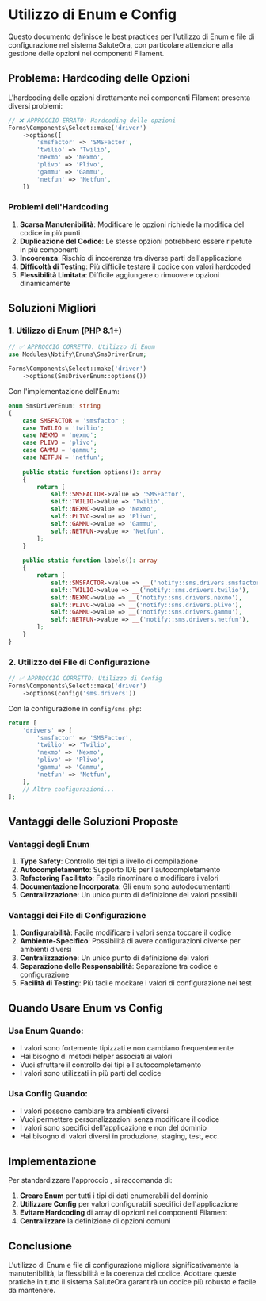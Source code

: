 # Utilizzo di Enum e Config 

Questo documento definisce le best practices per l'utilizzo di Enum e file di configurazione nel sistema SaluteOra, con particolare attenzione alla gestione delle opzioni nei componenti Filament.

## Problema: Hardcoding delle Opzioni

L'hardcoding delle opzioni direttamente nei componenti Filament presenta diversi problemi:

```php
// ❌ APPROCCIO ERRATO: Hardcoding delle opzioni
Forms\Components\Select::make('driver')
    ->options([
        'smsfactor' => 'SMSFactor',
        'twilio' => 'Twilio',
        'nexmo' => 'Nexmo',
        'plivo' => 'Plivo',
        'gammu' => 'Gammu',
        'netfun' => 'Netfun',
    ])
```

### Problemi dell'Hardcoding

1. **Scarsa Manutenibilità**: Modificare le opzioni richiede la modifica del codice in più punti
2. **Duplicazione del Codice**: Le stesse opzioni potrebbero essere ripetute in più componenti
3. **Incoerenza**: Rischio di incoerenza tra diverse parti dell'applicazione
4. **Difficoltà di Testing**: Più difficile testare il codice con valori hardcoded
5. **Flessibilità Limitata**: Difficile aggiungere o rimuovere opzioni dinamicamente

## Soluzioni Migliori

### 1. Utilizzo di Enum (PHP 8.1+)

```php
// ✅ APPROCCIO CORRETTO: Utilizzo di Enum
use Modules\Notify\Enums\SmsDriverEnum;

Forms\Components\Select::make('driver')
    ->options(SmsDriverEnum::options())
```

Con l'implementazione dell'Enum:

```php
enum SmsDriverEnum: string
{
    case SMSFACTOR = 'smsfactor';
    case TWILIO = 'twilio';
    case NEXMO = 'nexmo';
    case PLIVO = 'plivo';
    case GAMMU = 'gammu';
    case NETFUN = 'netfun';
    
    public static function options(): array
    {
        return [
            self::SMSFACTOR->value => 'SMSFactor',
            self::TWILIO->value => 'Twilio',
            self::NEXMO->value => 'Nexmo',
            self::PLIVO->value => 'Plivo',
            self::GAMMU->value => 'Gammu',
            self::NETFUN->value => 'Netfun',
        ];
    }
    
    public static function labels(): array
    {
        return [
            self::SMSFACTOR->value => __('notify::sms.drivers.smsfactor'),
            self::TWILIO->value => __('notify::sms.drivers.twilio'),
            self::NEXMO->value => __('notify::sms.drivers.nexmo'),
            self::PLIVO->value => __('notify::sms.drivers.plivo'),
            self::GAMMU->value => __('notify::sms.drivers.gammu'),
            self::NETFUN->value => __('notify::sms.drivers.netfun'),
        ];
    }
}
```

### 2. Utilizzo dei File di Configurazione

```php
// ✅ APPROCCIO CORRETTO: Utilizzo di Config
Forms\Components\Select::make('driver')
    ->options(config('sms.drivers'))
```

Con la configurazione in `config/sms.php`:

```php
return [
    'drivers' => [
        'smsfactor' => 'SMSFactor',
        'twilio' => 'Twilio',
        'nexmo' => 'Nexmo',
        'plivo' => 'Plivo',
        'gammu' => 'Gammu',
        'netfun' => 'Netfun',
    ],
    // Altre configurazioni...
];
```

## Vantaggi delle Soluzioni Proposte

### Vantaggi degli Enum

1. **Type Safety**: Controllo dei tipi a livello di compilazione
2. **Autocompletamento**: Supporto IDE per l'autocompletamento
3. **Refactoring Facilitato**: Facile rinominare o modificare i valori
4. **Documentazione Incorporata**: Gli enum sono autodocumentanti
5. **Centralizzazione**: Un unico punto di definizione dei valori possibili

### Vantaggi dei File di Configurazione

1. **Configurabilità**: Facile modificare i valori senza toccare il codice
2. **Ambiente-Specifico**: Possibilità di avere configurazioni diverse per ambienti diversi
3. **Centralizzazione**: Un unico punto di definizione dei valori
4. **Separazione delle Responsabilità**: Separazione tra codice e configurazione
5. **Facilità di Testing**: Più facile mockare i valori di configurazione nei test

## Quando Usare Enum vs Config

### Usa Enum Quando:

- I valori sono fortemente tipizzati e non cambiano frequentemente
- Hai bisogno di metodi helper associati ai valori
- Vuoi sfruttare il controllo dei tipi e l'autocompletamento
- I valori sono utilizzati in più parti del codice

### Usa Config Quando:

- I valori possono cambiare tra ambienti diversi
- Vuoi permettere personalizzazioni senza modificare il codice
- I valori sono specifici dell'applicazione e non del dominio
- Hai bisogno di valori diversi in produzione, staging, test, ecc.

## Implementazione 

Per standardizzare l'approccio , si raccomanda di:

1. **Creare Enum** per tutti i tipi di dati enumerabili del dominio
2. **Utilizzare Config** per valori configurabili specifici dell'applicazione
3. **Evitare Hardcoding** di array di opzioni nei componenti Filament
4. **Centralizzare** la definizione di opzioni comuni

## Conclusione

L'utilizzo di Enum e file di configurazione migliora significativamente la manutenibilità, la flessibilità e la coerenza del codice. Adottare queste pratiche in tutto il sistema SaluteOra garantirà un codice più robusto e facile da mantenere.
